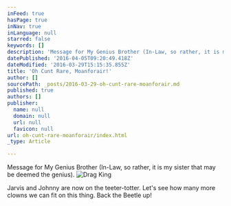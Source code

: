 ```yaml
---
inFeed: true
hasPage: true
inNav: true
inLanguage: null
starred: false
keywords: []
description: 'Message for My Genius Brother (In-Law, so rather, it is my sister that may be deemed the genius).'
datePublished: '2016-04-05T09:20:49.418Z'
dateModified: '2016-03-29T15:15:35.855Z'
title: 'Oh Cunt Rare, Moanforair!'
author: []
sourcePath: _posts/2016-03-29-oh-cunt-rare-moanforair.md
published: true
authors: []
publisher:
  name: null
  domain: null
  url: null
  favicon: null
url: oh-cunt-rare-moanforair/index.html
_type: Article

---
```

Message for My Genius Brother (In-Law, so rather, it is my sister that may be deemed the genius).
![Drag King](https://the-grid-user-content.s3-us-west-2.amazonaws.com/a0d48a49-9aff-4bb2-98bb-00b5e504a053.jpg)

Jarvis and Johnny are now on the teeter-totter. Let's see how many more clowns we can fit on this thing. Back the Beetle up!